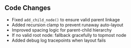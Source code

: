 ## Code Changes

- Fixed `add_child_node()` to ensure valid parent linkage
- Added recursion clamp to prevent runaway auto-layout
- Improved spacing logic for parent-child hierarchy
- If no valid root node: fallback gracefully to topmost node
- Added debug log tracepoints when layout fails
